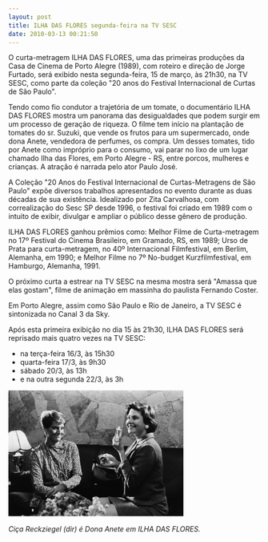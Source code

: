 ```yaml
---
layout: post
title: ILHA DAS FLORES segunda-feira na TV SESC
date: 2010-03-13 00:21:50
---
```

O curta-metragem ILHA DAS FLORES, uma das primeiras produções da Casa de Cinema de Porto Alegre (1989), com roteiro e direção de Jorge Furtado, será exibido nesta segunda-feira, 15 de março, às 21h30, na TV SESC, como parte da coleção "20 anos do Festival Internacional de Curtas de São Paulo".

Tendo como fio condutor a trajetória de um tomate, o documentário ILHA DAS FLORES mostra um panorama das desigualdades que podem surgir em um processo de geração de riqueza. O filme tem início na plantação de tomates do sr. Suzuki, que vende os frutos para um supermercado, onde dona Anete, vendedora de perfumes, os compra. Um desses tomates, tido por Anete como impróprio para o consumo, vai parar no lixo de um lugar chamado Ilha das Flores, em Porto Alegre - RS, entre porcos, mulheres e crianças. A atração é narrada pelo ator Paulo José.

A Coleção "20 Anos do Festival Internacional de Curtas-Metragens de São Paulo" expõe diversos trabalhos apresentados no evento durante as duas décadas de sua existência. Idealizado por Zita Carvalhosa, com correalização do Sesc SP desde 1996, o festival foi criado em 1989 com o intuito de exibir, divulgar e ampliar o público desse gênero de produção.

ILHA DAS FLORES ganhou prêmios como: Melhor Filme de Curta-metragem no 17º Festival do Cinema Brasileiro, em Gramado, RS, em 1989; Urso de Prata para curta-metragem, no 40º Internacional Filmfestival, em Berlim, Alemanha, em 1990; e Melhor Filme no 7º No-budget Kurzfilmfestival, em Hamburgo, Alemanha, 1991.

O próximo curta a estrear na TV SESC na mesma mostra será "Amassa que elas gostam", filme de animação em massinha do paulista Fernando Coster.

Em Porto Alegre, assim como São Paulo e Rio de Janeiro, a TV SESC é sintonizada no Canal 3 da Sky.

Após esta primeira exibição no dia 15 às 21h30, ILHA DAS FLORES será reprisado mais quatro vezes na TV SESC:

* na terça-feira 16/3, às 15h30
* quarta-feira 17/3, às 9h30
* sábado 20/3, às 13h
* e na outra segunda 22/3, às 3h



![](/uploads/ilha-anete.jpg)

*Ciça Reckziegel (dir) é Dona Anete em ILHA DAS FLORES.*